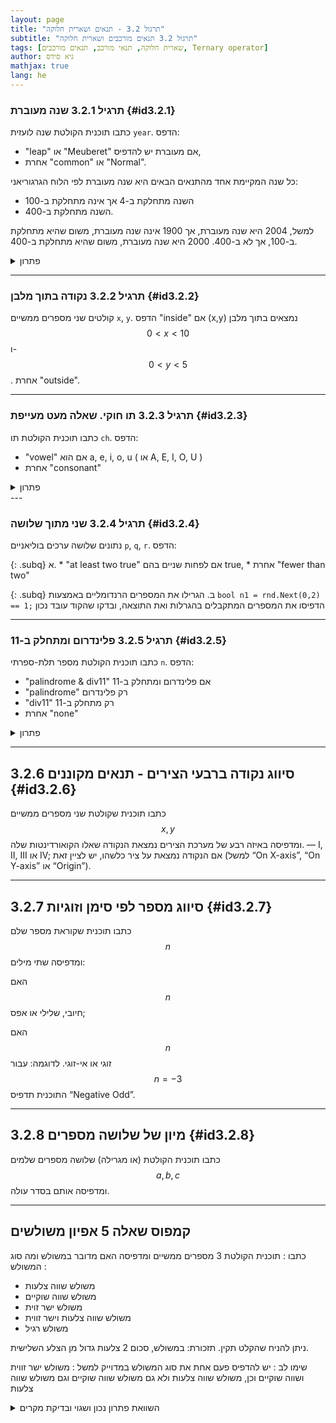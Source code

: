 ```yaml
---
layout: page
title: "תרגול 3.2 - תנאים ושארית חלוקה"
subtitle: "תרגול 3.2 תנאים מורכבים ושארית חלוקה"
tags: [שארית חלוקה, תנאי מורכב, תנאים מורכבים, Ternary operator]
author: גיא סידס
mathjax: true
lang: he
---
```


### תרגיל 3.2.1 שנה מעוברת {#id3.2.1}

כתבו תוכנית הקולטת שנה לועזית `year`. הדפס:

* "leap" או "Meuberet" אם מעוברת יש להדפיס,
* אחרת "common" או "Normal".

כל שנה המקיימת אחד מהתנאים הבאים היא שנה מעוברת לפי הלוח הגרגוריאני:

* השנה מתחלקת ב-4 אך אינה מתחלקת ב-100
* השנה מתחלקת ב-400.

למשל, 2004 היא שנה מעוברת, אך 1900 אינה שנה מעוברת, משום שהיא מתחלקת ב-100, אך לא ב-400. 2000 היא שנה מעוברת, משום שהיא מתחלקת ב-400.

<details markdown="1"><summary>פתרון</summary>

{% highlight csharp linenos %}static void Main(string[] args)
{
    Console.Write("Enter a 4 digit year: ");
    int year = int.Parse(Console.ReadLine());

    bool isLeap = false;

    if (year % 4 == 0)
    {
        if (year % 100 != 0 || year % 400 == 0)
        {
            isLeap = true;
        }
    }

    if (isLeap)
        Console.WriteLine("Meuberet");
    else
        Console.WriteLine("Normal");
}
{% endhighlight %}

**פתרון נוסף מקוצר**

{% highlight csharp linenos %}bool isLeap = (year % 4 == 0 && year % 100 != 0) || (year % 400 == 0);
Console.WriteLine(isLeap ? "leap" : "common");  // ternary הערה. בפתרון זה נעשה שימוש בתנאי מקוצר 
{% endhighlight %}

</details>

---

### תרגיל 3.2.2 נקודה בתוך מלבן {#id3.2.2}

קולטים שני מספרים ממשיים `x`, `y`. הדפס "inside" אם (x,y) נמצאים בתוך מלבן  $$0<x<10$$ ו- $$0<y<5$$. אחרת "outside".

---

### תרגיל 3.2.3 תו חוקי. שאלה מעט מעייפת {#id3.2.3}

כתבו תוכנית הקולטת תו `ch`. הדפס:

* "vowel" אם הוא a, e, i, o, u ( או A, E, I, O, U )
* אחרת "consonant"


<details markdown="1"><summary>פתרון</summary>

{% highlight csharp linenos %}public static void Main()
{
    Console.Write("Enter a character: ");
    char ch = char.Parse(Console.ReadLine());

    if (ch == 'a' || ch == 'e' || ch == 'i' || ch == 'o' || ch == 'u' ||
        ch == 'A' || ch == 'E' || ch == 'I' || ch == 'O' || ch == 'U')
    {
        Console.WriteLine("vowel");
    }
    else
    {
        Console.WriteLine("consonant");
    }
}
{% endhighlight %}


</details>
---

### תרגיל 3.2.4 שני מתוך שלושה {#id3.2.4}

נתונים שלושה ערכים בוליאניים `p`, `q`, `r`. הדפס:

{: .subq}
א. 
    * "at least two true" אם לפחות שניים בהם true,
    * אחרת "fewer than two"

{: .subq}
ב. הגרילו את המספרים הרנדומליים באמצעות `bool n1 = rnd.Next(0,2) == 1;` הדפיסו את המספרים המתקבלים בהגרלות ואת התוצאה, ובדקו שהקוד עובד נכון

---

### תרגיל 3.2.5 פלינדרום ומתחלק ב-11 {#id3.2.5}

כתבו תוכנית הקולטת מספר תלת-ספרתי `n`. הדפס:

* "palindrome & div11" אם פלינדרום ומתחלק ב-11
* "palindrome" רק פלינדרום
* "div11" רק מתחלק ב-11
* אחרת "none"

<details markdown="1"><summary>פתרון</summary>

{% highlight csharp linenos %}bool isPalindrome = (n / 100 == n % 10);
bool isDiv11 = (n % 11 == 0);
if (isPalindrome && isDiv11)
    Console.WriteLine("palindrome & div11");
else if (isPalindrome)
    Console.WriteLine("palindrome");
else if (isDiv11)
    Console.WriteLine("div11");
else
    Console.WriteLine("none");
{% endhighlight %}

</details>

---

## 3.2.6 סיווג נקודה ברבעי הצירים - תנאים מקוננים {#id3.2.6}

כתבו תוכנית שקולטת שני מספרים ממשיים 
$$x, y$$ ומדפיסה באיזה רבע של מערכת הצירים נמצאת הנקודה שאלו הקואורדינטות שלה. — I, II, III או IV; אם הנקודה נמצאת על ציר כלשהו, יש לציין זאת (למשל “On X-axis”, “On Y-axis” או “Origin”).

---

## 3.2.7 סיווג מספר לפי סימן וזוגיות {#id3.2.7}
כתבו תוכנית שקוראת מספר שלם 
$$n$$ ומדפיסה שתי מילים:

האם $$n$$ חיובי, שלילי או אפס;

האם $$n$$ זוגי או אי-זוגי.
לדוגמה: עבור $$n = -3$$ התוכנית תדפיס “Negative Odd”.

---

## 3.2.8 מיון של שלושה מספרים {#id3.2.8}
כתבו תוכנית הקולטת (או מגרילה) שלושה מספרים שלמים $$a, b, c$$ ומדפיסה אותם בסדר עולה.

---

## קמפוס שאלה 5 אפיון משולשים

כתבו : תוכנית הקולטת 3 מספרים ממשיים ומדפיסה האם מדובר במשולש ומה סוג המשולש :
- משולש שווה צלעות
- משולש שווה שוקיים
- משולש ישר זוית
- משולש שווה צלעות וישר זווית
- משולש רגיל

ניתן להניח שהקלט תקין. תזכורת: במשולש, סכום 2 צלעות גדול מן הצלע השלישית.

שימו לב :
יש להדפיס פעם אחת את סוג המשולש במדוייק
למשל : משולש ישר זווית ושווה שוקיים
וכן, משולש שווה צלעות ולא גם משולש שווה שוקיים וגם משולש שווה צלעות



<details markdown="1"><summary>השוואת פתרון נכון ושגוי ובדיקת מקרים</summary>

על מנת לבדוק משולשים באופן כללי יש לרנדם את ערכי הצלעות בין 1 ל-13
על מנת לבדוק תקינות ישר זווית יש לבחור אקראי בין 3 ל-5 (כדי ליצור יותר סיכוי ל ישר זווית). בדיקה של $$1,1,\sqrt{2}$$ מראה ששני הפתרונות שגויים וגם הפתרון בקמפוס דורש תיקון קל.

בהמשך לאחר שנלמד פעולות נכיר טכניקות בדיקה יותר נוחות, אבל המינימום הנדרש הוא להפוך את הפתרון לפונצקיה המקבלת ערכי צלעות כדי לבדוק הרבה אפשרויות בצורה פשוטה..

{% highlight csharp linenos %}static Random rnd = new Random();

public static void Main()
{
    // התכנית הראשית משמת כאן לבדיקה ההשוואתית
    double a, b, c;
    for (int i = 0; i < 10; i++)
    {
        a = rnd.Next(3, 6);
        b = rnd.Next(3, 6);
        c = rnd.Next(3, 6); ;
        Student1Solution(a, b, c);
        Student2Solution(a, b, c);
        Guy(a, b, c);
        Console.WriteLine("====================\n");
    }
    a = 1; b = 1; c = Math.Sqrt(2);
    Student1Solution(a, b, c);
    Student2Solution(a, b, c);
    Guy(a, b, c);
}
static void Student1Solution(double a, double b, double c)
{
    // (פתרון נכון פרט למשולש שו"ש ישר זווית (לפי תוצאות הבדיקות שלי
    Console.WriteLine($"a: {a},  b: {b},  c: {c}");
    bool IsTriangle = ((a + b) > c && (a + c) > b && (b + c) > a);
    bool EquilateralTri = ((a == b) && (a == c));
    bool IsoscelesTri = IsTriangle && !EquilateralTri && ((a == b) ||
            (a == c) || (b == c));
    bool RATri = ((Math.Pow(a, 2) == (Math.Pow(b, 2) + Math.Pow(c, 2))) ||
                    (Math.Pow(b, 2) == (Math.Pow(a, 2) + Math.Pow(c, 2))) ||
                    (Math.Pow(c, 2) == (Math.Pow(a, 2) + Math.Pow(b, 2))));

    if (!IsTriangle)
        Console.WriteLine($"These three numbers" +
            $" don't represent a triangle");
    else if (EquilateralTri)
        Console.WriteLine($"These three numbers" +
            $" represent an equilateral triangle");
    else if (IsoscelesTri)
    {
        if (RATri)
            Console.WriteLine($"These three numbers represent " +
                $"a right angle isosceles triangle");
        else
            Console.WriteLine($"These three numbers represent " +
                $"an isosceles triangle");
    }
    else if (RATri)
        Console.WriteLine($"These three numbers represent " +
                    $"a right angle triangle");
    else
        Console.WriteLine($"These three numbers represent an regular triangle");
}

static void Student2Solution(double side1, double side2, double side3)
{
    // פתרון שגוי (בעקבות הבדיקה ההשוואתית)
    Console.WriteLine("Hello, World!");
    /*
        * תוכנית הקולטת 3 מספרים ממשיים ומדפיסה האם מדובר במשולש ומה סוג המשולש :
                                    - משולש שווה צלעות
                                    - משולש שווה שוקיים
                                    - משולש ישר זוית
                                    - משולש שווה צלעות וישר זווית
                                    - משולש רגיל
    */
    //Console.WriteLine("Enter the 3 sides of the trinangle, from the small to the big");

    if (side1 == side2 && side2 == side3)
    {
        Console.WriteLine("The 3 sides are equal");
    }
    else if (side1 == side2 || side2 == side3)
    {
        Console.WriteLine("The trinangle has 2 sides equal");
    }
    else if (Math.Abs(side3 * side3 - (side1 * side1 + side2 * side2)) < 0.0001)
    {
        Console.WriteLine("The triangle is right-angled.");
    }
    else
    {
        Console.WriteLine("This is regular triangle");
    }

}

/// <summary>
/// תיקון על פתרון קמפוס. שימו לב שבקמפוס יש פתרונות לשאלות הפתוחות
/// </summary>
public static void Guy(double a, double b, double c)
{
    // בדיקה האם מדובר במשולש
    // **** if (!(a + b > c && a + c > b && b + c > a)) // קשה להבין****
    // הכנסת ה"שלילה" לתוך הסוגריים הופכת
    // את התנאי לקריא יותר. כמו בהכנסת מינוס לתוך סוגריים
    // (נהפוך את כל הסימנים (גם הופך ל-או, גדול הופך לקטן שווה
    if ((a + b <= c || a + c <= b || b + c <= a)) // קריא יותר
        Console.WriteLine("!!! Not a triangle !!!");
    else
    {
        //1,1,√2 האם משולש ישר זוית // חייבים לעגל טיפה כדי לטפל בממשיים 
        bool isRight = 
            (Math.Round(Math.Pow(a, 2) + Math.Pow(b, 2), 5) == Math.Round(Math.Pow(c, 2), 5) ||
                Math.Round(Math.Pow(a, 2) + Math.Pow(c, 2), 5) == Math.Round(Math.Pow(b, 2), 5) ||
                Math.Round(Math.Pow(b, 2) + Math.Pow(c, 2), 5) == Math.Round(Math.Pow(a, 2), 5));
        // בדיקה האם משולש שווה שוקיים
        if (a == b || a == c || b == c)
        {
            // בדיקה האם משולש שווה צלעות
            if (a == b && b == c) // ממקרים פרטיים לכלליים
                Console.WriteLine("Equilateral triangle");
            else if (isRight)// הדפסה אם שווה שוקיים או שווה שוקיים וישר זוית.
                Console.WriteLine("Isosceles right triangle");
            else // ברירת מחדל - המקרה הכללי
                Console.WriteLine("Isosceles triangle");
        }
        else
        {
            if (isRight)
                Console.WriteLine("Right triangle");
            else
                Console.WriteLine("Regular triange");
        }
    }
}
{% endhighlight %}

</details>
